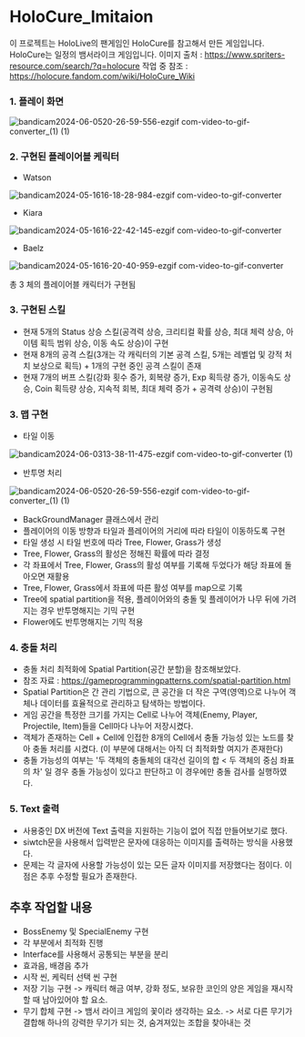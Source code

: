 # HoloCure_Imitaion

이 프로젝트는 HoloLive의 팬게임인 HoloCure를 참고해서 만든 게임입니다.
HoloCure는 일정의 뱀서라이크 게임입니다.
이미지 출처 : https://www.spriters-resource.com/search/?q=holocure
작업 중 참조 : https://holocure.fandom.com/wiki/HoloCure_Wiki

### 1. 플레이 화면

![bandicam2024-06-0520-26-59-556-ezgif com-video-to-gif-converter_(1) (1)](https://github.com/user-attachments/assets/1f8402db-ddc5-476c-a870-31552405b0b7)


### 2. 구현된 플레이어블 케릭터
- Watson

![bandicam2024-05-1616-18-28-984-ezgif com-video-to-gif-converter](https://github.com/user-attachments/assets/5133edda-cc02-464b-9a84-4ba8672c6108)

- Kiara

![bandicam2024-05-1616-22-42-145-ezgif com-video-to-gif-converter](https://github.com/user-attachments/assets/05786ab3-7ccc-4900-9e4a-7067d6449eb6)

- Baelz

![bandicam2024-05-1616-20-40-959-ezgif com-video-to-gif-converter](https://github.com/user-attachments/assets/65f13093-c179-462d-b4ef-ba374f84c36b)


총 3 체의 플레이어블 캐릭터가 구현됨

### 3. 구현된 스킬
- 현재 5개의 Status 상승 스킬(공격력 상승, 크리티컬 확률 상승, 최대 체력 상승, 아이템 획득 범위 상승, 이동 속도 상승)이 구현
- 현재 8개의 공격 스킬(3개는 각 캐릭터의 기본 공격 스킬, 5개는 레벨업 및 강적 처치 보상으로 획득) + 1개의 구현 중인 공격 스킬이 존재
- 현재 7개의 버프 스킬(강화 횟수 증가, 회복량 증가, Exp 획득량 증가, 이동속도 상승, Coin 획득량 상승, 지속적 회복, 최대 체력 증가 + 공격력 상승)이 구현됨

### 3. 맵 구현

- 타일 이동

![bandicam2024-06-0313-38-11-475-ezgif com-video-to-gif-converter (1)](https://github.com/user-attachments/assets/aa2ace44-9991-4102-a1c6-28fee235a864)

- 반투명 처리

![bandicam2024-06-0520-26-59-556-ezgif com-video-to-gif-converter_(1) (1)](https://github.com/user-attachments/assets/bf04cf80-d330-4e5b-9c91-1bf32ba50ef4)

- BackGroundManager 클래스에서 관리
- 플레이어의 이동 방향과 타일과 플레이어의 거리에 따라 타일이 이동하도록 구현
- 타일 생성 시 타일 번호에 따라 Tree, Flower, Grass가 생성
- Tree, Flower, Grass의 활성은 정해진 확률에 따라 결정
-  각 좌표에서 Tree, Flower, Grass의 활성 여부를 기록해 두었다가 해당 좌표에 돌아오면 재활용
- Tree, Flower, Grass에서 좌표에 따른 활성 여부를 map으로 기록
- Tree에 spatial partition을 적용, 플레이어와의 충돌 및 플레이어가 나무 뒤에 가려지는 경우 반투명해지는 기믹 구현
- Flower에도 반투명해지는 기믹 적용

### 4. 충돌 처리
- 충돌 처리 최적화에 Spatial Partition(공간 분할)을 참조해보았다.
- 참조 자료 : https://gameprogrammingpatterns.com/spatial-partition.html
- Spatial Partition은 간 관리 기법으로, 큰 공간을 더 작은 구역(영역)으로 나누어 객체나 데이터를 효율적으로 관리하고 탐색하는 방법이다.
- 게임 공간을 특정한 크기를 가지는 Cell로 나누어 객체(Enemy, Player, Projectile, Item)들을 Cell마다 나누어 저장시켰다.
- 객체가 존재하는 Cell + Cell에 인접한 8개의 Cell에서 충돌 가능성 있는 노드를 찾아 충돌 처리를 시켰다. (이 부분에 대해서는 아직 더 최적화할 여지가 존재한다)
- 충돌 가능성의 여부는 '두 객체의 충돌체의 대각선 길이의 합 < 두 객체의 중심 좌표의 차' 일 경우 충돌 가능성이 있다고 판단하고 이 경우에만 충돌 검사를 실행하였다.

### 5. Text 출력
- 사용중인 DX 버전에 Text 출력을 지원하는 기능이 없어 직접 만들어보기로 했다.
- siwtch문을 사용해서 입력받은 문자에 대응하는 이미지를 출력하는 방식을 사용했다.
- 문제는 각 글자에 사용할 가능성이 있는 모든 글자 이미지를 저장했다는 점이다. 이 점은 추후 수정할 필요가 존재한다.

## 추후 작업할 내용
- BossEnemy 및 SpecialEnemy 구현
- 각 부분에서 최적화 진행
- Interface를 사용해서 공통되는 부분을 분리
- 효과음, 배경음 추가
- 시작 씬, 케릭터 선택 씬 구현
- 저장 기능 구현 
-> 캐릭터 해금 여부, 강화 정도, 보유한 코인의 양은 게임을 재시작할 때 남아있어야 할 요소.
- 무기 합체 구현 
-> 뱀서 라이크 게임의 꽃이라 생각하는 요소.
-> 서로 다른 무기가 결합해 하나의 강력한 무기가 되는 것, 숨겨져있는 조합을 찾아내는 것
